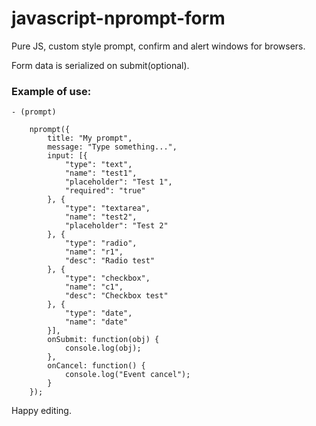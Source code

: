 javascript-nprompt-form
======================

Pure JS, custom style prompt, confirm and alert windows for browsers.

Form data is serialized on submit(optional).

### Example of use:
	- (prompt)

		nprompt({
			title: "My prompt",
			message: "Type something...",
			input: [{
				"type": "text",
				"name": "test1",
				"placeholder": "Test 1",
				"required": "true"
			}, {
				"type": "textarea",
				"name": "test2",
				"placeholder": "Test 2"
			}, {
				"type": "radio",
				"name": "r1",
				"desc": "Radio test"
			}, {
				"type": "checkbox",
				"name": "c1",
				"desc": "Checkbox test"
			}, {
				"type": "date",
				"name": "date"
			}],
			onSubmit: function(obj) {
				console.log(obj);
			},
			onCancel: function() {
				console.log("Event cancel");
			}
		});


Happy editing.